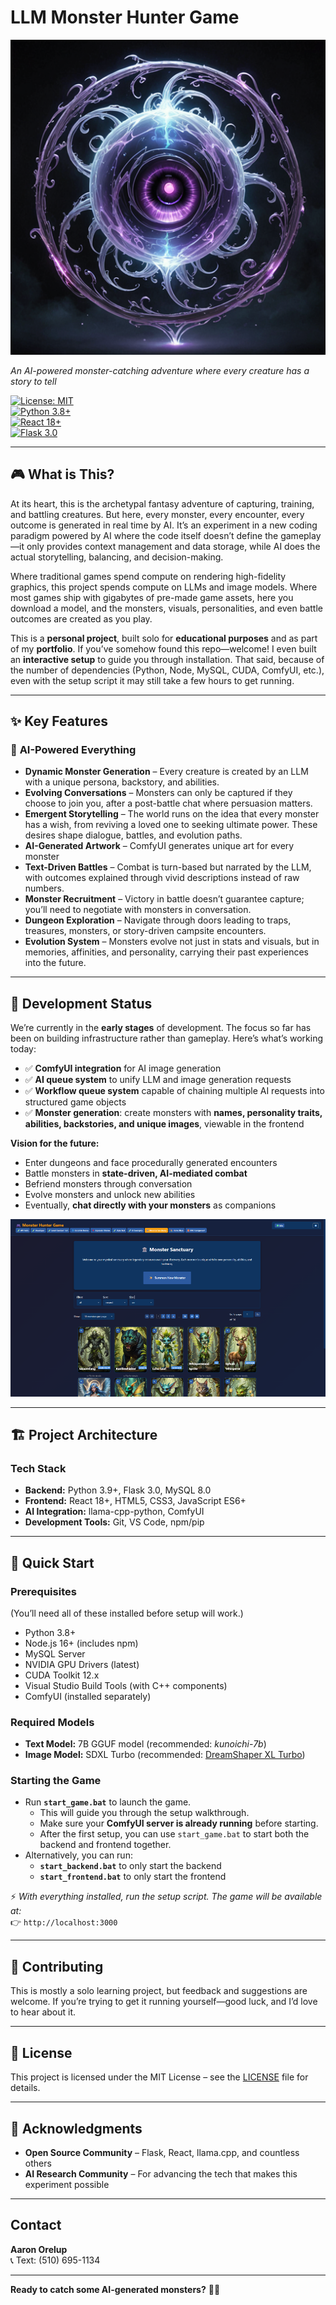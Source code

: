 # LLM Monster Hunter Game  

![Project Header](docs/assets/images/moodboard/header_image.png)  

*An AI-powered monster-catching adventure where every creature has a story to tell*  

[![License: MIT](https://img.shields.io/badge/License-MIT-yellow.svg)](https://opensource.org/licenses/MIT)  
[![Python 3.8+](https://img.shields.io/badge/python-3.8+-blue.svg)](https://www.python.org/downloads/)  
[![React 18+](https://img.shields.io/badge/react-18+-61dafb.svg)](https://reactjs.org/)  
[![Flask 3.0](https://img.shields.io/badge/flask-3.0-green.svg)](https://flask.palletsprojects.com/)  

---

## 🎮 **What is This?**  

At its heart, this is the archetypal fantasy adventure of capturing, training, and battling creatures. But here, every monster, every encounter, every outcome is generated in real time by AI. It’s an experiment in a new coding paradigm powered by AI where the code itself doesn’t define the gameplay—it only provides context management and data storage, while AI does the actual storytelling, balancing, and decision-making. 


Where traditional games spend compute on rendering high-fidelity graphics, this project spends compute on LLMs and image models. Where most games ship with gigabytes of pre-made game assets, here you download a model, and the monsters, visuals, personalities, and even battle outcomes are created as you play. 


This is a **personal project**, built solo for **educational purposes** and as part of my **portfolio**. If you’ve somehow found this repo—welcome! I even built an **interactive setup** to guide you through installation. That said, because of the number of dependencies (Python, Node, MySQL, CUDA, ComfyUI, etc.), even with the setup script it may still take a few hours to get running.  

---

## ✨ **Key Features**  

### 🤖 **AI-Powered Everything**  
- **Dynamic Monster Generation** – Every creature is created by an LLM with a unique persona, backstory, and abilities.
- **Evolving Conversations** – Monsters can only be captured if they choose to join you, after a post-battle chat where persuasion matters.
- **Emergent Storytelling** – The world runs on the idea that every monster has a wish, from reviving a loved one to seeking ultimate power. These desires shape dialogue, battles, and evolution paths.
- **AI-Generated Artwork** – ComfyUI generates unique art for every monster  
- **Text-Driven Battles** – Combat is turn-based but narrated by the LLM, with outcomes explained through vivid descriptions instead of raw numbers.
- **Monster Recruitment** – Victory in battle doesn’t guarantee capture; you’ll need to negotiate with monsters in conversation.
- **Dungeon Exploration** – Navigate through doors leading to traps, treasures, monsters, or story-driven campsite encounters.
- **Evolution System** – Monsters evolve not just in stats and visuals, but in memories, affinities, and personality, carrying their past experiences into the future.

---

## 🚧 **Development Status**  

We’re currently in the **early stages** of development. The focus so far has been on building infrastructure rather than gameplay. Here’s what’s working today:  

- ✅ **ComfyUI integration** for AI image generation  
- ✅ **AI queue system** to unify LLM and image generation requests  
- ✅ **Workflow queue system** capable of chaining multiple AI requests into structured game objects  
- ✅ **Monster generation**: create monsters with **names, personality traits, abilities, backstories, and unique images**, viewable in the frontend  

**Vision for the future:**  
- Enter dungeons and face procedurally generated encounters  
- Battle monsters in **state-driven, AI-mediated combat**  
- Befriend monsters through conversation  
- Evolve monsters and unlock new abilities  
- Eventually, **chat directly with your monsters** as companions  


![Monster Sanctuary](docs/assets/images/monster_sanctuary.png)  

---

## 🏗️ **Project Architecture**  

### Tech Stack  
- **Backend:** Python 3.9+, Flask 3.0, MySQL 8.0  
- **Frontend:** React 18+, HTML5, CSS3, JavaScript ES6+  
- **AI Integration:** llama-cpp-python, ComfyUI  
- **Development Tools:** Git, VS Code, npm/pip  

---

## 🚀 **Quick Start**  

### Prerequisites  
(You’ll need all of these installed before setup will work.)  

- Python 3.8+  
- Node.js 16+ (includes npm)  
- MySQL Server  
- NVIDIA GPU Drivers (latest)  
- CUDA Toolkit 12.x  
- Visual Studio Build Tools (with C++ components)  
- ComfyUI (installed separately)  

### Required Models  
- **Text Model:** 7B GGUF model (recommended: *kunoichi-7b*)  
- **Image Model:** SDXL Turbo (recommended: [DreamShaper XL Turbo](https://civitai.com/models/112902/dreamshaper-xl))  

### Starting the Game  

- Run **`start_game.bat`** to launch the game.  
  - This will guide you through the setup walkthrough.  
  - Make sure your **ComfyUI server is already running** before starting.  
  - After the first setup, you can use `start_game.bat` to start both the backend and frontend together.  
- Alternatively, you can run:  
  - **`start_backend.bat`** to only start the backend  
  - **`start_frontend.bat`** to only start the frontend  

⚡ *With everything installed, run the setup script. The game will be available at:*  
👉 `http://localhost:3000`  

---

## 🤝 **Contributing**  

This is mostly a solo learning project, but feedback and suggestions are welcome. If you’re trying to get it running yourself—good luck, and I’d love to hear about it.  

---

## 📄 **License**  

This project is licensed under the MIT License – see the [LICENSE](LICENSE) file for details.  

---

## 🙏 **Acknowledgments**  

- **Open Source Community** – Flask, React, llama.cpp, and countless others  
- **AI Research Community** – For advancing the tech that makes this experiment possible  

---

## **Contact**  

**Aaron Orelup**  
📞 Text: (510) 695-1134  

---

**Ready to catch some AI-generated monsters?** 🐉✨  